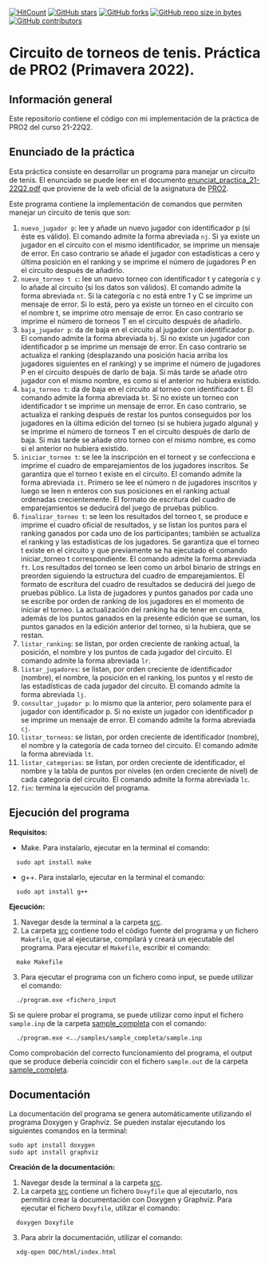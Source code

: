 [![HitCount](https://hits.dwyl.com/jianingxu1/practicaPRO2.svg?style=flat&show=unique)](http://hits.dwyl.com/jianingxu1/practicaPRO2)
[![GitHub stars](https://img.shields.io/github/stars/jianingxu1/practicaPRO2.svg)](https://github.com/jianingxu1/practicaPRO2/stargazers/)
[![GitHub forks](https://img.shields.io/github/forks/jianingxu1/practicaPRO2.svg)](https://github.com/jianingxu1/practicaPRO2/network/)
[![GitHub repo size in bytes](https://img.shields.io/github/repo-size/jianingxu1/practicaPRO2)](https://github.com/jianingxu1/practicaPRO2)
[![GitHub contributors](https://img.shields.io/github/contributors/jianingxu1/practicaPRO2.svg)](https://github.com/jianingxu1/practicaPRO2/graphs/contributors/)

# Circuito de torneos de tenis. Práctica de PRO2 (Primavera 2022).
## Información general
Este repositorio contiene el código con mi implementación de la práctica de PRO2 del curso 21-22Q2.
## Enunciado de la práctica
Esta práctica consiste en desarrollar un programa para manejar un circuito de tenis. 
El enunciado se puede leer en el documento [enunciat_practica_21-22Q2.pdf](https://github.com/jianingxu1/practicaPRO2/blob/main/enunciado_practica_21-22Q2.pdf) que proviene de la web oficial de la asignatura de [PRO2](https://www.cs.upc.edu/pro2/index.php?id=practica-primavera-2022).

Este programa contiene la implementación de comandos que permiten manejar un circuito de tenis que son:
1. `nuevo_jugador p`: lee y añade un nuevo jugador con identificador p (si éste es válido). El comando admite la forma abreviada `nj`. Si ya existe un jugador en el circuito con el mismo identificador, se imprime un mensaje de error. En caso contrario se añade el jugador con estadísticas a cero y última posición en el ranking y se imprime el número de jugadores P en el circuito después de añadirlo.
2. `nuevo_torneo t c`: lee un nuevo torneo con identificador t y categoría c y lo añade al circuito (si los datos son válidos). El comando admite la forma abreviada `nt`. Si la categoría c no está entre 1 y C se imprime un mensaje de error. Si lo está, pero ya existe un torneo en el circuito con el nombre t, se imprime otro mensaje de error. En caso contrario se imprime el número de torneos T en el circuito después de añadirlo.
3. `baja_jugador p`: da de baja en el circuito al jugador con identificador p. El comando admite la forma abreviada `bj`. Si no existe un jugador con identificador p se imprime un mensaje de error. En caso contrario se actualiza el ranking (desplazando una posición hacia arriba los jugadores siguientes en el ranking) y se imprime el número de jugadores P en el circuito después de darlo de baja. Si más tarde se añade otro jugador con el mismo nombre, es como si el anterior no hubiera existido.
4. `baja_torneo t`: da de baja en el circuito al torneo con identificador t. El comando admite la forma abreviada `bt`. Si no existe un torneo con identificador t se imprime un mensaje de error. En caso contrario, se actualiza el ranking después de restar los puntos conseguidos por los jugadores en la última edición del torneo (si se hubiera jugado alguna) y se imprime el número de torneos T en el circuito después de darlo de baja. Si más tarde se añade otro torneo con el mismo nombre, es como si el anterior no hubiera existido.
5. `iniciar_torneo t`: se lee la inscripción en el torneot y se confecciona e imprime el cuadro de emparejamientos de los jugadores inscritos. Se garantiza que el torneo t existe en el circuito. El comando admite la forma abreviada `it`. Primero se lee el número n de jugadores inscritos y luego se leen n enteros con sus posiciones en el ranking actual ordenadas crecientemente. El formato de escritura del cuadro de emparejamientos se deducirá del juego de pruebas público.
6. `finalizar_torneo t`: se leen los resultados del torneo t, se produce e imprime el cuadro oficial de resultados, y se listan los puntos para el ranking ganados por cada uno de los participantes; también se actualiza el ranking y las estadísticas de los jugadores. Se garantiza que el torneo t existe en el circuito y que previamente se ha ejecutado el comando iniciar_torneo t correspondiente. El comando admite la forma abreviada `ft`. Los resultados del torneo se leen como un árbol binario de strings en preorden siguiendo la estructura del cuadro de emparejamientos. El formato de escritura del cuadro de resultados se deducirá del juego de pruebas público. La lista de jugadores y puntos ganados por cada uno se escribe por orden de ranking de los jugadores en el momento de iniciar el torneo. La actualización del ranking ha de tener en cuenta, además de los puntos ganados en la presente edición que se suman, los puntos ganados en la edición anterior del torneo, si la hubiera, que se restan.
7. `listar_ranking`: se listan, por orden creciente de ranking actual, la posición, el nombre y los puntos de cada jugador del circuito. El comando admite la forma abreviada `lr`.
8. `listar_jugadores`: se listan, por orden creciente de identificador (nombre), el nombre, la posición en el ranking, los puntos y el resto de las estadísticas de cada jugador del circuito. El comando admite la forma abreviada `lj`.
9. `consultar_jugador p`: lo mismo que la anterior, pero solamente para el jugador con identificador p. Si no existe un jugador con identificador p se imprime un mensaje de error. El comando admite la forma abreviada `cj`.
10. `listar_torneos`: se listan, por orden creciente de identificador (nombre), el nombre y la categoría de cada torneo del circuito. El comando admite la forma abreviada `lt`.
11. `listar_categorias`: se listan, por orden creciente de identificador, el nombre y la tabla de puntos por niveles (en orden creciente de nivel) de cada categoría del circuito. El comando admite la forma abreviada `lc`.
12. `fin`: termina la ejecución del programa.

## Ejecución del programa
**Requisitos:**
- Make. Para instalarlo, ejecutar en la terminal el comando:
```
  sudo apt install make
```
- g++. Para instalarlo, ejecutar en la terminal el comando:
```
  sudo apt install g++
```

**Ejecución:**
1. Navegar desde la terminal a la carpeta [src](https://github.com/jianingxu1/practicaPRO2/tree/main/src).
2. La carpeta [src](https://github.com/jianingxu1/practicaPRO2/tree/main/src) contiene todo el código fuente del programa y un fichero `Makefile`, que al ejecutarse, compilará y creará un ejecutable del programa. Para ejecutar el `Makefile`, escribir el comando:
```
  make Makefile
```
3. Para ejecutar el programa con un fichero como input, se puede utilizar el comando:
```
  ./program.exe <fichero_input
```
   Si se quiere probar el programa, se puede utilizar como input el fichero `sample.inp` de la carpeta [sample_completa](https://github.com/jianingxu1/practicaPRO2/tree/main/samples/sample_completa) con el comando:
```
  ./program.exe <../samples/sample_completa/sample.inp
```
   Como comprobación del correcto funcionamiento del programa, el output que se produce debería coincidir con el fichero `sample.out` de la carpeta [sample_completa](https://github.com/jianingxu1/practicaPRO2/tree/main/samples/sample_completa).

## Documentación
La documentación del programa se genera automáticamente utilizando el programa Doxygen y Graphviz. Se pueden instalar ejecutando los siguientes comandos en la terminal:
```
sudo apt install doxygen
sudo apt install graphviz
```
**Creación de la documentación:**
1. Navegar desde la terminal a la carpeta [src](https://github.com/jianingxu1/practicaPRO2/tree/main/src).
2. La carpeta [src](https://github.com/jianingxu1/practicaPRO2/tree/main/src) contiene un fichero `Doxyfile` que al ejecutarlo, nos permitirá crear la documentación con Doxygen y Graphviz. Para ejecutar el fichero `Doxyfile`, utilizar el comando:
```
  doxygen Doxyfile
```
3. Para abrir la documentación, utilizar el comando:
```
  xdg-open DOC/html/index.html
```
